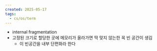 ```yaml
---
created: 2025-05-17
tags:
  - cs/os/term
---
```

- internal fragmentation
- 고정된 크기로 할당한 곳에 메모리가 올라가면 딱 맞지 않는한 꼭 빈 공간이 생김
	- 이 빈공간을 내부 단편화라 한다